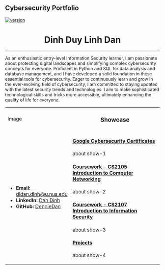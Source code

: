 ## Cybersecurity Portfolio
[![version](https://img.shields.io/badge/version-0.0.1-yellow.svg)](https://semver.org)

<h1 style="text-align: center">Dinh Duy Linh Dan</h1>
<hr>

As an enthusiastic entry-level Information Security learner, I am passionate about protecting digital landscapes and simplifying complex cybersecurity concepts for everyone. Proficient in Python and SQL for data analysis and database management, and I have developed a solid foundation in these essential tools for cybersecurity. Eager to continuously learn and grow in the ever-evolving field of cybersecurity, I am committed to staying updated with the latest security trends and technologies. I aim to make sophisticated technological skills and tricks more accessible, ultimately enhancing the quality of life for everyone.

<table style="border:0">
    <tbody>
        <tr>
            <td rowspan="3" style="width: 30%">Image</td>
            <td><h3 style="text-align: center">Showcase</h3></td>
        </tr>
        <tr></tr>
        <tr></tr>
        <tr>
            <td rowspan="2" style="width: 30%">
                <ul>
                    <li><b>Email: </b><a href="mailto:dldan.dinh@u.nus.edu">dldan.dinh@u.nus.edu</a></li>
                    <li><b>LinkedIn: </b><a href="https://www.linkedin.com/in/dandinh-dennie/">Dan Dinh</a></li>
                    <li><b>GitHub: </b><a href="https://github.com/DennieDan">DennieDan</a></li>
                </ul>
            </td>
            <td>
                <div id="show-1">
                    <h4><u><a href="./Pages/GoogleCert.md">Google Cybersecurity Certificates</a></u></h4>
                    <p>about show-1</p>
                </div>
                <div id="show-2">
                    <a><u><h4>Coursework - CS2105 Introduction to Computer Networking</h4></u></a>
                    <p>about show-2</p>
                </div>
                <div id="show-3">
                    <a><u><h4>Coursework - CS2107 Introduction to Information Security</h4></u></a>
                    <p>about show-3</p>
                </div>
                <div id="show-4">
                    <a><u><h4>Projects</h4></u></a>
                    <p>about show-4</p>
                </div>
            </td>
        </tr>
        <tr></tr>
    </tbody>
</table>
